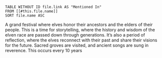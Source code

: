```dataview
TABLE WITHOUT ID file.link AS "Mentioned In"
FROM [[#this.file.name]]
SORT file.name ASC
```

A grand festival where elves honor their ancestors and the elders of their people. This is a time for storytelling, where the history and wisdom of the elven race are passed down through generations. It’s also a period of reflection, where the elves reconnect with their past and share their visions for the future. Sacred groves are visited, and ancient songs are sung in reverence. This occurs every 10 years